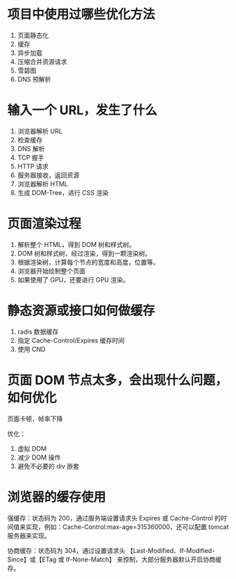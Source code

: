 # 项目中使用过哪些优化方法

1. 页面静态化
2. 缓存
3. 异步加载
4. 压缩合并资源请求
5. 雪碧图
6. DNS 预解析

# 输入一个 URL，发生了什么

1. 浏览器解析 URL
2. 检查缓存
3. DNS 解析
4. TCP 握手
5. HTTP 请求
6. 服务器接收，返回资源
7. 浏览器解析 HTML
8. 生成 DOM-Tree，进行 CSS 渲染

# 页面渲染过程

1. 解析整个 HTML，得到 DOM 树和样式树。
2. DOM 树和样式树，经过渲染，得到一颗渲染树。
3. 根据渲染树，计算每个节点的宽度和高度，位置等。
4. 浏览器开始绘制整个页面
5. 如果使用了 GPU，还要进行 GPU 渲染。

# 静态资源或接口如何做缓存

1. radis 数据缓存
2. 指定 Cache-Control/Expires 缓存时间
3. 使用 CND

# 页面 DOM 节点太多，会出现什么问题，如何优化

页面卡顿，帧率下降

优化：

1. 虚拟 DOM
2. 减少 DOM 操作
3. 避免不必要的 div 嵌套

# 浏览器的缓存使用

强缓存：状态码为 200，通过服务端设置请求头 Expires 或 Cache-Control 的时间值来实现，例如：Cache-Control:max-age=315360000，还可以配置 tomcat 服务器来实现。

协商缓存：状态码为 304，通过设置请求头 【Last-Modified、If-Modified-Since】或【ETag 或 If-None-Match】 来控制，大部分服务器默认开启协商缓存。

